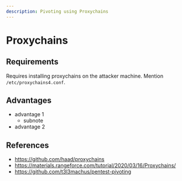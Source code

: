 ```yaml
---
description: Pivoting using Proxychains
---
```


# Proxychains

## Requirements

Requires installing proxychains on the attacker machine. Mention `/etc/proxychains4.conf`.

## Advantages

* advantage 1
  * subnote
* advantage 2

## References

* https://github.com/haad/proxychains
* https://materials.rangeforce.com/tutorial/2020/03/16/Proxychains/
* https://github.com/t3l3machus/pentest-pivoting
